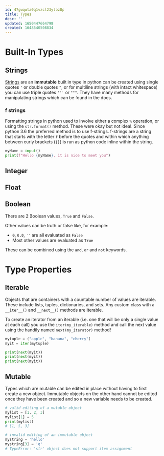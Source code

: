 ```yaml
---
id: 47gwqwta0q1vzcl23ylbz8p
title: Types
desc: ''
updated: 1650447664798
created: 1648540508834
---
```


# Built-In Types
## Strings
[Strings](https://docs.python.org/3/library/stdtypes.html#text-sequence-type-str) are an **immutable** built in type in python can be created using single quotes `'` or double quotes `"`, or for multiline strings (with intact whitespace) you can use triple quotes `'''` or `"""`. They have many methods for manipulating strings which can be found in the docs.

### f strings
Formatting strings in python used to involve either a complex `%` operation, or using the `str.format()` method. These were okay but not ideal. Since python 3.6 the preferred method is to use f-strings. f-strings are a string that starts with the letter `f` before the quotes and within which anything between curly brackets (`{}`) is run as python code inline within the string.

```python
myName = input()
print(f"Hello {myName}, it is nice to meet you")
```

## Integer


## Float

## Boolean
There are 2 Boolean values, `True` and `False`.

Other values can be truth or false like, for example:
- `0`, `0.0`, `''` are all evaluated as `False`
- Most other values are evaluated as `True`

These can be combined using the `and`, `or` and `not` keywords.

# Type Properties
## Iterable
Objects that are containers with a countable number of values are iterable. These include lists, tuples, dictionaries, and sets. Any custom class with a `__iter__()` and `__next__()` methods are iterable. 

To create an iterator from an iterable (i.e. one that will be only a single value at each call) you use the `iter(my_iterable)` method and call the next value using the handily named `next(my_iterator)` method!

```python
mytuple = ("apple", "banana", "cherry")
myit = iter(mytuple)

print(next(myit))
print(next(myit))
print(next(myit))
```

## Mutable 
Types which are mutable can be edited in place without having to first create a new object. Immutable objects on the other hand cannot be edited once they have been created and so a new variable needs to be created.

```python
# valid editing of a mutable object
mylist = [1, 2, 3]
mylist[1] = 5
print(mylist)
# [1, 5, 3]

# invalid editing of an immutable object
mystring = 'hello'
mystring[3] = 'q'
# TypeError: 'str' object does not support item assignment
```
